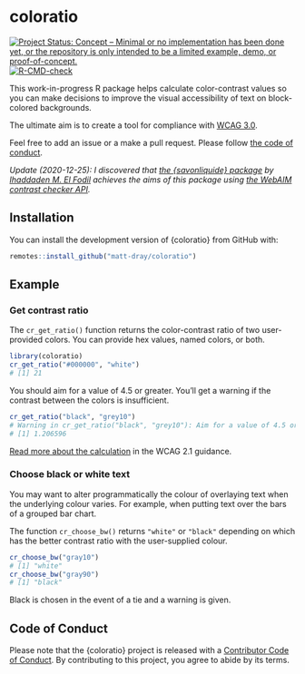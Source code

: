 
<!-- README.md is generated from README.Rmd. Please edit that file -->

# coloratio

<!-- badges: start -->

[![Project Status: Concept – Minimal or no implementation has been done
yet, or the repository is only intended to be a limited example, demo,
or
proof-of-concept.](https://www.repostatus.org/badges/latest/concept.svg)](https://www.repostatus.org/#concept)
[![R-CMD-check](https://github.com/matt-dray/coloratio/workflows/R-CMD-check/badge.svg)](https://github.com/matt-dray/coloratio/actions)
<!-- badges: end -->

This work-in-progress R package helps calculate color-contrast values so
you can make decisions to improve the visual accessibility of text on
block-colored backgrounds.

The ultimate aim is to create a tool for compliance with [WCAG
3.0](https://w3c.github.io/silver/guidelines/).

Feel free to add an issue or a make a pull request. Please follow [the
code of conduct](#conduct).

*Update (2020-12-25): I discovered that [the {savonliquide}
package](https://github.com/feddelegrand7/savonliquide) by [Ihaddaden M.
El Fodil](https://twitter.com/moh_fodil) achieves the aims of this
package using [the WebAIM contrast checker
API](https://webaim.org/resources/contrastchecker/).*

## Installation

You can install the development version of {coloratio} from GitHub with:

``` r
remotes::install_github("matt-dray/coloratio")
```

## Example

### Get contrast ratio

The `cr_get_ratio()` function returns the color-contrast ratio of two
user-provided colors. You can provide hex values, named colors, or both.

``` r
library(coloratio)
cr_get_ratio("#000000", "white")
# [1] 21
```

You should aim for a value of 4.5 or greater. You’ll get a warning if
the contrast between the colors is insufficient.

``` r
cr_get_ratio("black", "grey10")
# Warning in cr_get_ratio("black", "grey10"): Aim for a value of 4.5 or higher.
# [1] 1.206596
```

[Read more about the
calculation](w3.org/TR/WCAG/#dfn-relative-luminance) in the WCAG 2.1
guidance.

### Choose black or white text

You may want to alter programmatically the colour of overlaying text
when the underlying colour varies. For example, when putting text over
the bars of a grouped bar chart.

The function `cr_choose_bw()` returns `"white"` or `"black"` depending
on which has the better contrast ratio with the user-supplied colour.

``` r
cr_choose_bw("gray10")
# [1] "white"
cr_choose_bw("gray90")
# [1] "black"
```

Black is chosen in the event of a tie and a warning is given.

## Code of Conduct

Please note that the {coloratio} project is released with a [Contributor
Code of
Conduct](https://contributor-covenant.org/version/2/0/CODE_OF_CONDUCT.html).
By contributing to this project, you agree to abide by its terms.

